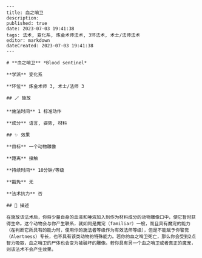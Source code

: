 
    ---
    title: 血之哨卫
    description: 
    published: true
    date: 2023-07-03 19:41:38
    tags: 法术, 变化系, 炼金术师法术, 3环法术, 术士/法师法术
    editor: markdown
    dateCreated: 2023-07-03 19:41:38
    ---

    # **血之哨卫** *Blood sentinel*

    **学派** 变化系 

    **环位** 炼金术师 3, 术士/法师 3

    ## 🪄 施放

    **施法时间** 1 标准动作

    **成分** 语言, 姿势, 材料

    ## ✨ 效果 

    **目标** 一个动物雕像 

    **距离** 接触  

    **持续时间** 10分钟/等级 

    **豁免** 无

    **法术抗力** 否

    ## 📖 描述

    在施放该法术后，你将少量自身的血液和唾液加入到作为材料成分的动物雕像口中，使它暂时获得生命。这个动物会与你产生联系，就如同是魔宠（familiar）一般，而且具有魔宠的能力（在判断它所具有的能力时，使用你的施法者等级作为有效法师等级），但是不能赋予你警觉（Alertness）专长，也不具有该类动物的特殊能力。若你的血之哨卫死亡，那么你会受到2点智力吸取，血之哨卫的尸体也会变为被破坏的雕像。若你具有另一个血之哨卫或者真正的魔宠，则该法术不会产生效果。
    